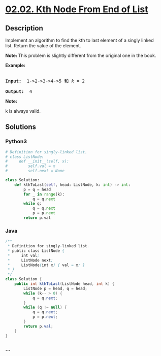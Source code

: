 # [02.02. Kth Node From End of List](https://leetcode-cn.com/problems/kth-node-from-end-of-list-lcci)

## Description
<p>Implement an algorithm to find the kth to last element of a singly linked list.&nbsp;Return the value of the element.</p>



<p><strong>Note: </strong>This problem is slightly different from the original one in the book.</p>



<p><strong>Example: </strong></p>



<pre>

<strong>Input: </strong> 1-&gt;2-&gt;3-&gt;4-&gt;5 和 <em>k</em> = 2

<strong>Output:  </strong>4</pre>



<p><strong>Note: </strong></p>

<p>k is always valid.</p>


## Solutions


### Python3

```python
# Definition for singly-linked list.
# class ListNode:
#     def __init__(self, x):
#         self.val = x
#         self.next = None

class Solution:
    def kthToLast(self, head: ListNode, k: int) -> int:
        p = q = head
        for _ in range(k):
            q = q.next
        while q:
            q = q.next
            p = p.next
        return p.val
```

### Java

```java
/**
 * Definition for singly-linked list.
 * public class ListNode {
 *     int val;
 *     ListNode next;
 *     ListNode(int x) { val = x; }
 * }
 */
class Solution {
    public int kthToLast(ListNode head, int k) {
        ListNode p = head, q = head;
        while (k-- > 0) {
            q = q.next;
        }
        while (q != null) {
            q = q.next;
            p = p.next;
        }
        return p.val;
    }
}
```

### ...
```

```
